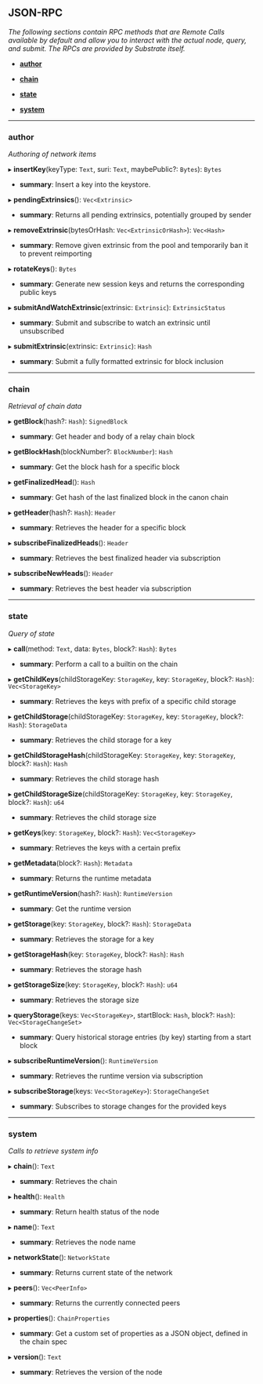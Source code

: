 ## JSON-RPC

_The following sections contain RPC methods that are Remote Calls available by default and allow you to interact with the actual node, query, and submit. The RPCs are provided by Substrate itself._
- **[author](#author)**

- **[chain](#chain)**

- **[state](#state)**

- **[system](#system)**


___


### author

_Authoring of network items_

▸ **insertKey**(keyType: `Text`, suri: `Text`, maybePublic?: `Bytes`): `Bytes`
- **summary**: Insert a key into the keystore.

▸ **pendingExtrinsics**(): `Vec<Extrinsic>`
- **summary**: Returns all pending extrinsics, potentially grouped by sender

▸ **removeExtrinsic**(bytesOrHash: `Vec<ExtrinsicOrHash>`): `Vec<Hash>`
- **summary**: Remove given extrinsic from the pool and temporarily ban it to prevent reimporting

▸ **rotateKeys**(): `Bytes`
- **summary**: Generate new session keys and returns the corresponding public keys

▸ **submitAndWatchExtrinsic**(extrinsic: `Extrinsic`): `ExtrinsicStatus`
- **summary**: Submit and subscribe to watch an extrinsic until unsubscribed

▸ **submitExtrinsic**(extrinsic: `Extrinsic`): `Hash`
- **summary**: Submit a fully formatted extrinsic for block inclusion

___


### chain

_Retrieval of chain data_

▸ **getBlock**(hash?: `Hash`): `SignedBlock`
- **summary**: Get header and body of a relay chain block

▸ **getBlockHash**(blockNumber?: `BlockNumber`): `Hash`
- **summary**: Get the block hash for a specific block

▸ **getFinalizedHead**(): `Hash`
- **summary**: Get hash of the last finalized block in the canon chain

▸ **getHeader**(hash?: `Hash`): `Header`
- **summary**: Retrieves the header for a specific block

▸ **subscribeFinalizedHeads**(): `Header`
- **summary**: Retrieves the best finalized header via subscription

▸ **subscribeNewHeads**(): `Header`
- **summary**: Retrieves the best header via subscription

___


### state

_Query of state_

▸ **call**(method: `Text`, data: `Bytes`, block?: `Hash`): `Bytes`
- **summary**: Perform a call to a builtin on the chain

▸ **getChildKeys**(childStorageKey: `StorageKey`, key: `StorageKey`, block?: `Hash`): `Vec<StorageKey>`
- **summary**: Retrieves the keys with prefix of a specific child storage

▸ **getChildStorage**(childStorageKey: `StorageKey`, key: `StorageKey`, block?: `Hash`): `StorageData`
- **summary**: Retrieves the child storage for a key

▸ **getChildStorageHash**(childStorageKey: `StorageKey`, key: `StorageKey`, block?: `Hash`): `Hash`
- **summary**: Retrieves the child storage hash

▸ **getChildStorageSize**(childStorageKey: `StorageKey`, key: `StorageKey`, block?: `Hash`): `u64`
- **summary**: Retrieves the child storage size

▸ **getKeys**(key: `StorageKey`, block?: `Hash`): `Vec<StorageKey>`
- **summary**: Retrieves the keys with a certain prefix

▸ **getMetadata**(block?: `Hash`): `Metadata`
- **summary**: Returns the runtime metadata

▸ **getRuntimeVersion**(hash?: `Hash`): `RuntimeVersion`
- **summary**: Get the runtime version

▸ **getStorage**(key: `StorageKey`, block?: `Hash`): `StorageData`
- **summary**: Retrieves the storage for a key

▸ **getStorageHash**(key: `StorageKey`, block?: `Hash`): `Hash`
- **summary**: Retrieves the storage hash

▸ **getStorageSize**(key: `StorageKey`, block?: `Hash`): `u64`
- **summary**: Retrieves the storage size

▸ **queryStorage**(keys: `Vec<StorageKey>`, startBlock: `Hash`, block?: `Hash`): `Vec<StorageChangeSet>`
- **summary**: Query historical storage entries (by key) starting from a start block

▸ **subscribeRuntimeVersion**(): `RuntimeVersion`
- **summary**: Retrieves the runtime version via subscription

▸ **subscribeStorage**(keys: `Vec<StorageKey>`): `StorageChangeSet`
- **summary**: Subscribes to storage changes for the provided keys

___


### system

_Calls to retrieve system info_

▸ **chain**(): `Text`
- **summary**: Retrieves the chain

▸ **health**(): `Health`
- **summary**: Return health status of the node

▸ **name**(): `Text`
- **summary**: Retrieves the node name

▸ **networkState**(): `NetworkState`
- **summary**: Returns current state of the network

▸ **peers**(): `Vec<PeerInfo>`
- **summary**: Returns the currently connected peers

▸ **properties**(): `ChainProperties`
- **summary**: Get a custom set of properties as a JSON object, defined in the chain spec

▸ **version**(): `Text`
- **summary**: Retrieves the version of the node

